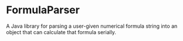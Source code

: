 # FormulaParser

A Java library for parsing a user-given numerical formula string into an object that can calculate that formula serially.

